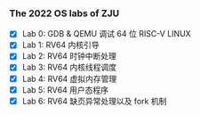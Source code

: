 ### The 2022 OS labs of ZJU
- [x] Lab 0: GDB & QEMU 调试 64 位 RISC-V LINUX
- [x] Lab 1: RV64 内核引导
- [x] Lab 2: RV64 时钟中断处理
- [x] Lab 3: RV64 内核线程调度
- [x] Lab 4: RV64 虚拟内存管理
- [x] Lab 5: RV64 用户态程序
- [x] Lab 6: RV64 缺页异常处理以及 fork 机制    